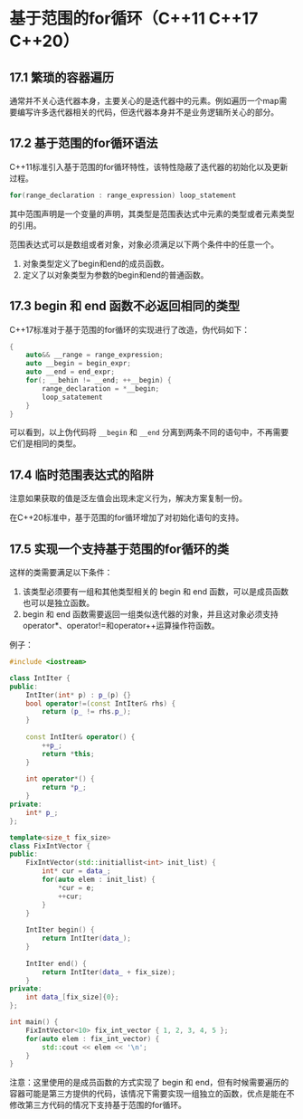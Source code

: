 # 基于范围的for循环（C++11 C++17 C++20）

## 17.1 繁琐的容器遍历

通常并不关心迭代器本身，主要关心的是迭代器中的元素。例如遍历一个map需要编写许多迭代器相关的代码，但迭代器本身并不是业务逻辑所关心的部分。

## 17.2 基于范围的for循环语法

C++11标准引入基于范围的for循环特性，该特性隐蔽了迭代器的初始化以及更新过程。

```c++
for(range_declaration : range_expression) loop_statement
```

其中范围声明是一个变量的声明，其类型是范围表达式中元素的类型或者元素类型的引用。

范围表达式可以是数组或者对象，对象必须满足以下两个条件中的任意一个。

1. 对象类型定义了begin和end的成员函数。
2. 定义了以对象类型为参数的begin和end的普通函数。

## 17.3 begin 和 end 函数不必返回相同的类型

C++17标准对于基于范围的for循环的实现进行了改造，伪代码如下：

```c++
{
    auto&& __range = range_expression;
    auto __begin = begin_expr;
    auto __end = end_expr;
    for(; __behin != __end; ++__begin) {
        range_declaration = *__begin;
        loop_satatement
    }
}
```

可以看到，以上伪代码将 `__begin` 和 `__end` 分离到两条不同的语句中，不再需要它们是相同的类型。

## 17.4 临时范围表达式的陷阱

注意如果获取的值是泛左值会出现未定义行为，解决方案复制一份。

在C++20标准中，基于范围的for循环增加了对初始化语句的支持。

## 17.5 实现一个支持基于范围的for循环的类

这样的类需要满足以下条件：

1. 该类型必须要有一组和其他类型相关的 begin 和 end 函数，可以是成员函数也可以是独立函数。
2. begin 和 end 函数需要返回一组类似迭代器的对象，并且这对象必须支持operator*、operator!=和operator++运算操作符函数。

例子：

```c++
#include <iostream>

class IntIter {
public:
    IntIter(int* p) : p_(p) {}
    bool operator!=(const IntIter& rhs) {
		return (p_ != rhs.p_);
    }
    
    const IntIter& operator() {
        ++p_;
        return *this;
    }
    
    int operator*() {
		return *p_;
    }
private:
    int* p_;
};

template<size_t fix_size>
class FixIntVector {
public:
    FixIntVector(std::initiallist<int> init_list) {
        int* cur = data_;
        for(auto elem : init_list) {
            *cur = e;
            ++cur;
        }
    }
    
    IntIter begin() {
        return IntIter(data_);
    }
    
    IntIter end() {
		return IntIter(data_ + fix_size);
    }
private:
    int data_[fix_size]{0};
};

int main() {
	FixIntVector<10> fix_int_vector { 1, 2, 3, 4, 5 };
    for(auto elem : fix_int_vector) {
		std::cout << elem << '\n';
    }
}
```

注意：这里使用的是成员函数的方式实现了 begin 和 end，但有时候需要遍历的容器可能是第三方提供的代码，该情况下需要实现一组独立的函数，优点是能在不修改第三方代码的情况下支持基于范围的for循环。
